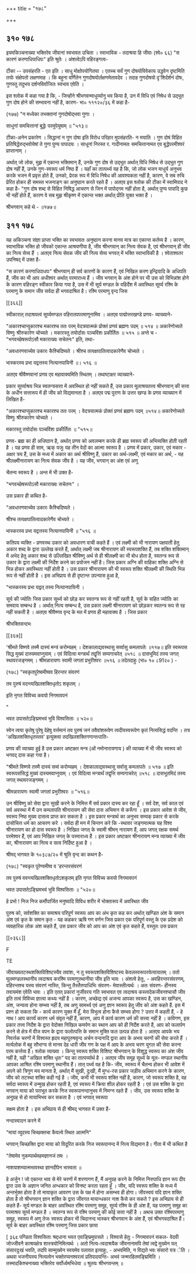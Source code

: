 +++
title = "१७८"

+++


## ३१० १७८
इयमकिञ्चनाख्या भक्तिरेव जीवानां स्वभावत उचिता । स्वाभाविक - तदाश्रया हि जीवाः (श्वे० ६६) "स कारणं करणाधिपाधिपः" इति श्रुतेः । अंशत्वेऽपि वहिरङ्गत्व- 

टीका -- उपसंहरति - एत इति । साधु मोक्षोपयोगितया । एतच्च सर्वं गुण दोषयोविवेकाय उद्धवेन दृष्टमिति तयोः संक्षेपतो लक्षणमाह । कि बहुना वर्णितेन गुणदोषयोर्लक्षणमेतावदेव । तदाह गुणदोषयो दृ'शिर्दर्शनं दोषः, गुणस्तु तदुभय दर्शनविर्वाजितः स्वभाव एवेति । 

इस श्लोक में कहा गया है कि, - जिन्होंने श्रीभगवन्माधुर्य्यानु भव किया है, उन में विधि एवं निषेध से उद्भूत गुण दोष होने की सम्भावना नहीं है, कारण- भा० १११२०/३६ में कहा है- 

(१७७) "न मध्येका तभक्तानां गुणदोषोद्भवा गुणाः । 

साधुनां समचित्तानां बुद्धेः परमुपेयुषाम् ॥ "५१३॥ 

टीका-अनेन प्रकारेण । सिद्धानां न गुण दोषा इति विरोध परिहार मुपसंहरति- न मयाति । गुण दोषं विहित प्रतिषिद्धेरुद्भवोयेषां ते गुणा पुण्य पापादयः । साधूनां निरस्त र. गादीनामतः समचित्तानामत एव बुद्धेपरमीश्वरं प्राप्तानाम् । 

अर्थात् जो लोक, मुझ में एकान्त भक्तिमान् हैं, उनके गुण दोष से उद्भूत अर्थात् विधि निषेध से उद्भूत गुण दोष नहीं हैं, उनके गुण-स्वरूप धर्म निष्ठ हैं । यहाँ का तात्पर्थ्य यह है कि, जो लोक भजन माधुर्य अनुभव करके भजन में प्रवृत्त होते हैं, उनको, प्रेरक रूप में विधि निषेध की आवश्यकता नहीं है, कारण, वे सब रुचि प्रेरित होकर ही समस्त भजनाङ्ग का अनुष्ठान करते रहते हैं । अतएव इस श्लोक की टीका में स्वामिपाद ने कहा है- "गुण दोष शब्द से विहित निषिद्ध आचरण से जिन में पापोद्गम नहीं होता है, अर्थात् पुण्य पापादि कुछ भी नहीं होते हैं, कारण वे सब मुझ श्रीकृष्ण में एकान्त भक्त अर्थात् प्रीति युक्त भक्त हैं । 

श्रीभगवान् कहे थे - ॥१७७॥ 


## ३११ १७८
यह अकिञ्चना संज्ञा प्राप्ता भक्ति का स्वभावतः अनुष्ठान करना मानव मात्र का एकान्त कर्तव्य है । कारण, स्वाभाविक भक्ति हो जीवको एकान्त आश्रयणीया है, जीव श्रीभगवान् का नित्य सेवक है, एवं श्रीभगवान् ही जीव का नित्य सेव्य हैं । अतएव नित्य सेवक जीव की नित्य सेव्य भगवत् में भक्ति स्वाभाविकी है । श्वेताश्वतर उपनिषद् में उक्त है- 

"स कारणं करणाधिपाधपः" श्रीभगवान् ही सर्व कारणों के कारण हैं, एवं निखिल करण इन्द्रियादि के अधिपति हैं, जीव का भी आप अधीश्वर अर्थात् परमाराध्य हैं । जीव भगवान् के अंश होने पर भी उस को विभिन्नांश होने के कारण वहिरङ्ग स्वीकार किया गया है, उस में भी सूर्य मण्डल के वहिर्देश में अवस्थित सूर्य्य रश्मि के परमाणु के समान जीव सर्वदा ही भगवदाश्रित है। रश्मि परमाणु वृन्द जिस 

[[३६६]] 



स्वीकारात् तदाश्रयत्वं सूर्य्यमण्डल वहिरातपपरमाणूनामिव । अतएव पाद्मोत्तरखण्डे प्रणव- व्याख्याने- 

"अकारश्चाप्युकारश्च मकारश्च ततः परम् वेदत्रयात्मकं प्रोक्तं प्रणवं ब्रह्मणः पदम् ॥ ५१४ ॥ अकारेणोच्यते विष्णुः श्रीरुकारेण चोच्यते । मकारस्तु तयोर्दासः पञ्चविंशः प्रकीर्तितः ॥ ५१५ ॥ अन्ते च - "भगवच्छेषरूपोऽसौ मकाराख्यः सचेतनः" इति, तथा- 

"अवधारणवाच्येव उकारः कैश्चिदिष्यते । श्रीश्च तत्पक्षपातित्वादकारेणैव चोच्यते । 

भास्करस्य प्रभा यद्वत्तस्य नित्यानपायिनी ॥। ५१६ ॥ 

अतएव श्रीवैष्णवानां प्रणव एव महावाक्यमिति स्थितम् । तथाष्टाक्षर व्याख्याने- 

प्रकार सूर्य्याश्रय भिन्न स्वतन्त्रसत्ता में अवस्थित हो नहीं सकते हैं, उस प्रकार मूलाश्रयतत्त्व श्रीभगवान् की सत्ता के अधीन सत्तारूप में ही जीव को विद्यमानता है । अतएव पद्म पुराण के उत्तर खण्ड के प्रणव व्याख्यान में लिखित है- 

"अकारश्चाप्युकारश्च मकारश्च ततः परम् । वेदत्रयात्मकं प्रोक्तं प्रणवं ब्रह्मणः पदम् ॥५१४॥ अकारेणोच्यते विष्णुः श्रीरुकारेण चोच्यते । 

मकारस्तु तयोर्दासः पञ्चविंशः प्रकीर्तितः ॥ "५१५॥ 

प्रणव- ब्रह्म का ही अधिष्ठान है, अर्थात् प्रणव को अवलम्बन करके ही ब्रह्म स्वरूप की अभिव्यक्ति होती रहती है । यह प्रणव ही साम, ऋक् यजुः यह तीन वेदों का आत्मा स्वरूप है । प्रणव में प्रकार, उकार, एवं मकार - अक्षर त्रय हैं, उस के मध्य में अकार का अर्थ श्रीविष्णु हैं, उकार का अर्थ-लक्ष्मी, एवं मकार का अर्थ, - यह श्रीलक्ष्मीनारायण का नित्य सेवक जीव है । यह जीव, भगवान् का अंश एवं अणु 

चैतन्य स्वरूप है । अन्त में भी उक्त है- 

"भगवच्छेषरूपोऽसौ मकाराख्यः सचेतनः” । 

उस प्रकार ही कथित है- 

"अवधारणवाच्येव उकारः कैश्चिदिष्यते । 

श्रीश्च तत्पक्षपातित्वादकारेणैव चोच्यते । 

भास्करस्य प्रभा यद्वत्तस्य नित्यानपायिनी ॥ "५१६ ॥ 

कतिपय व्यक्ति - प्रणवस्थ उकार को अवधारण वाची कहते हैं । एवं लक्ष्मी को भी नारायण पक्षपाती हेतु अकार शब्द के द्वारा उल्लेख करते हैं, अर्थात् लक्ष्मी जब श्रीनारायण की स्वरूपशक्ति हैं, तब शक्ति शक्तिमान् में अभेद हेतु अकार शब्द से उल्लिखित श्रीविष्णु अर्थ से ही श्रीलक्ष्मी का भी बोध होता है, स्वतन्त्र रूप से उकार के द्वारा लक्ष्मी की निर्देश करने का प्रयोजन नहीं है। जिस प्रकार अग्नि की वाहिका शक्ति अग्नि से भिन्न होकर अवस्थिता नहीं होती है । उस प्रकार श्रीनारायण की भी स्वरूप शक्ति श्रीलक्ष्मी की स्थिति भिन्न रूप से नहीं होती है । इस अभिप्राय से ही दृष्टान्त उपन्यास हुआ है, 

"भास्करस्य प्रभा यद्वत् तस्य नित्यानपायिनी । 

सूर्य की ज्योतिः जिस प्रकार सूर्थ्य को छोड़ कर स्वतन्त्र रूप से नहीं रहती है, सूर्य के सहित ज्योतिः का समवाय सम्बन्ध है । अर्थात् नित्य सम्बन्ध है, उस प्रकार लक्ष्मी श्रीनारायण को छोड़कर स्वतन्त्र रूप से रह नहीं सकती है । अतएव श्रीवैष्णव वृन्द के मत में प्रणव ही महावाक्य है । जिस प्रकार 

श्रीभक्तिसन्दभः 

[[३६७]]

'श्रीमते विष्णवे तस्मै दास्यं मन्त्रं करोम्यहम् । देशकालाद्यवस्थासु सर्व्वासु कमलापतेः ॥११७॥ इति स्वरूपस सिद्ध मुख्यं दास्यमवाप्नुयाम् । एवं विदित्वा मन्त्रार्थं तद्वृत्तिं सम्यगाचरेत् ॥५१८ ॥ दासभूमिदं तस्य जगत् स्थावरजङ्गमम् । श्रीमन्नारायणः स्वामी जगतां प्रभुरीश्वरः ॥५१६ ॥ तदेतदाहुः (भा० १० ८91२० ) - 

(१७८) "स्वकृतपुरेष्वमीष्वव हिरन्तर संवरणं 

तव पुरुषं वदन्त्यखिलशक्तिधृतोऽ शकृतम् । 

इति नृगत विविच्य कवयो निगमावपनं 

" 

भवत उपासतेऽङ्घ्रिमभवं भुवि विश्वसिताः ॥ ५२०॥ 

स्वेन त्वया कृतेषु पुरेषु देहेषु वर्त्तमानं तव पुरुषं जनं तवैवांशरूपेण त्वदीयस्वरूपेण कृतं नित्यसिद्धं वदन्ति । तत्र 'अखिलशक्तिधृतस्तव' इत्युक्त्वा तदखिलशक्तिगणान्तःपाति- 

प्रणव की व्याख्या हुई है उस प्रकार अष्टाक्षर मन्त्र (ओं नमोनारायणाय ) की व्याख्या में भी जीव स्वरूप को भगवद् दास कहा गया है। 

"श्रीमते विष्णवे तस्मै दास्यं सव्वं करोम्यहम् । देशकालाद्यवस्थासु सर्वासु कमलापतेः ॥ ५१७ ॥ इति स्वरूपसंसिद्धं मुख्यं दास्यमवाप्नुयाम् । एवं विदित्वा मन्त्रार्थं तद्वृत्ति सम्यगाचरेत् ॥५१८ ॥ दासभूतमिदं तस्य जगत् स्थावरजङ्गमम् । 

श्रीमन्नारायणः स्वामी जगतां प्रभुरीश्वरः ॥ "५१६॥ 

उन श्रीविष्णु को सेवा द्वारा सुखी करने के निमित्त मैं सर्व प्रकार दास्य कर रहा हूँ । सर्व देश, सर्व काल एवं सर्व अवस्था में मैं उन कमलापति श्रीनारायण की सेवा दास अभिमान से करूँगा । इस प्रकार आवेश से जीव, स्वरूप निष्ठ मुख्य दासत्व प्राप्त कर सकता है । इस प्रकार मन्त्रार्थ का अनुभव सम्यक् प्रकार से करके दासोचित्त धर्म का आचरण करे । सर्वदा ही मन में चिन्तन करे कि -स्थावर जङ्गमात्मक यह विश्व श्रीनारायण का हो दास स्वरूप है । निखिल जगत् के स्वामी श्रीमन् नारायण हैं, आप जगत् रक्षक समर्थ परमेश्वर हैं, एवं आप निखिल जगत् के परमाराध्य हैं । इस प्रकार अष्टाक्षर श्रीनारायण मन्त्र व्याख्या में जीव का, श्रीनारायण का नित्य व सत्व निर्दिष्ट हुआ है । 

श्रीमद् भागवत के १०३८७/२० में श्रुति वृन्द का कथन है- 

(१७८) "स्वकृत पुरेण्वमीष्व व 'हरन्तरसंवरणं 

तव पुरुषं ववन्त्यखिलशक्तिधृतोऽशकृतम् इति नृगत विविच्य कवयो निगमावपनं 

भवत उपासतेऽङ्घ्रिमभवं भुवि विश्वसिताः ॥ "५२०॥ 

हे प्रभो ! निज निज कर्मोपार्जित मनुष्यादि विविध शरीर में भोक्तारूप में अवस्थित जीव 

पुरुष को, सर्वशक्ति का समाश्रय परिपूर्ण स्वरूप आप का अंभ कृत कह कर अर्थात् खण्डित अंश के समान अंश एवं कृत के समान कृत - यह कहकर ऋषि गण वर्णन जिस प्रकार एक परिपूर्ण वस्तु के एक प्रदेश को व्यवहारिक लोक अंश कहते हैं, उस प्रकार जीव को आप का अंश एवं कृत कहते हैं, वस्तुतः उस प्रकार 

[[०३६८]] 

F 

TE 

जीवाख्यतटस्थशक्तिविशिष्टस्यैव तवांशः, न तु स्वरूपशक्तिविशिष्टस्य केवलस्वरूपरयेत्यायातम् । ततो मूलमण्डलस्थानीय त्वदाश्रय करश्मि परमाणुस्थानीया जीव इति भावः । अंशत्वे हेतुः, - अवहिरन्तरसंवरणम्, वहिरन्तश्च यस्य संवरणं नास्ति, किन्तु तैस्तैरुपाधिभिः संवरण- मेवास्तीत्यर्थः । अतः संवरण- हीनस्य तवायमंश एवेति भावः । इति एतत् प्रकारां नुर्जीवरय गति स्वभावत एव त्वदाश्रय कस्त्वदेकजीवनश्चासौ जीव इति तत्वं विविच्य ज्ञात्वा कथ्यः नहीं है । कारण, अच्छेद्य एवं अजन्य आपका स्वरूप है, उस का खण्डिन, अंश, जन्यत्व होना सम्भव नहीं है, तब अणु सामर्थ्य एवं अणु ज्ञान स्वरूप हेतु जीव को अंश कहते हैं. इस में प्रश्न हो सकता कि - कार्य कारण युक्त मैं हूँ, मेरा विभुत्व होना कैसे सम्भव होगा ? उत्तर में कहती हैं, - हे नाथ ! आप कार्य्यं कारण धर्म संवृत नहीं हैं, कारण, आप में कार्य कारण धर्म की सत्त्वा नहीं है । कविगण, इस प्रकार तत्त्व निर्देश के द्वारा वेदोक्त निखिल कमर्पण का स्थान आप को ही निर्देश करते हैं, आप को फलार्पण करने से क्षेत्र में वीज वपन के द्वारा फलोत्पत्ति के समान मुक्ति फल उत्पन्न होता है । अतएव आपके भय निवर्त्तक चरणों में विश्वस्त हृदय महापुरुषवृन्द अर्चन वन्दनादि द्वारा आप के अभय चरणों की सेवा करते हैं । मर्त्यलोक में बहु सौभाग्य से मानव देह धारी जीव गण के पक्ष में आप के अभय चरण युगल की सेवा करना परम कर्त्तव्य है। श्लोक व्याख्या । किन्तु स्वरूप शक्ति विशिष्ट श्रीभगवान् के विशुद्ध स्वरूप का अंश जीव नहीं है, यही "अखिल शक्ति धृतः” पद का तात्पर्य्यार्थ है । अतएव जीव समूह सूर्थ्य के मूल- मण्डल स्थानीय आपका आश्रित रश्मि परमाणु स्थानीय हैं। तात् पर्थ्य यह है कि- जीव, स्वरूप में चैतन्य होकर भी आवेश में अपने को त्रिगुण मय मानता है, अर्थात् मैं सुखी, दुःखी, मैं मुग्ध-रस प्रकार जड़ीय अभिमान करने के कारण, जीव को तटस्था शक्ति कही गई है । जीव, कभी भी स्वरूप शक्ति नहीं है, कारण, जो स्वरूप शक्ति है, वह सर्वदा स्वरूप में उन्मुख होकर रहती है, एवं स्वरूप में क्रिया शील होकर रहती है । एवं उस शक्ति के द्वारा भगवान् माया को पराभूत करके निज स्वरूपानन्दानुभव में निमग्न रहते हैं । जीव, उस स्वरूप शक्ति के अनुग्रह से हो मायाभिभव कर सकता है । एवं भगवत् स्वरूपा 

सक्षम होता है । इस अभिप्राय से ही श्रीमद् भागवत में उक्त हैं- 

नन्दास्वादन करने में 

"मायां व्युदस्य चिच्छक्तचा कैवल्ये स्थित आत्मनि" 

भगवान् चिच्छक्ति द्वारा माया को विदूरित करके निज स्वरूपानन्द में नित्य विद्यमान है। गीता में भी कथित है 

"तेषामेव नुकम्पार्थमहमज्ञानजं तमः । 

नाशयाशम्यात्मभावस्था ज्ञानदीपेन भास्वता ॥ 

हे अर्जुन ! जो एकान्त भाव से मेरे चरणों में शरणागण हैं, मैं अनुग्रह करने के निमित्त निरुपाधि ज्ञान रूप दीप द्वारा उस के अज्ञान जनित अन्धकार को विनष्ट करता रहता हूँ । जीव, यदि स्वरूप शक्ति के मध्य में अन्तर्भुक्त होता है तो मायाकृत आवरण उस के पक्ष में होना असम्भव ही होगा। जीवस्वयं यदि ज्ञान शक्ति होता है तो श्रीभगवान् ज्ञान शक्ति के द्वारा जीवगत मायान्धकार नाश कैसे कर सकते ? इस अभिप्राय से ही कहते हैं- सूर्य मण्डल के बाहर अवस्थित रश्मि परमाणु समूह, सूर्य्य रश्मि के ही अंश हैं, यह परमाणु समूह का परमाश्रय सूर्य्य मण्डल है । स्वतन्त्र रूप से रश्मि परमाणु की कोई सत्ता नहीं है । अथच उक्त रश्मिपरमाणु समूह, स्वरूप में अणु तेजः स्वरूप होकर भी चिदानन्द भास्कर श्रीभगवान के अंश हैं, एवं श्रीभगवदाश्रित हैं। सूर्य के बाहर अवस्थित रश्मि परमाणु जिस प्रकार छाया

[ ३६ε पण्डिता विश्वसिताः श्रद्दधाना भवत एवाङ्घ्रिमुपासते । विश्वासे हेतुः - निगमावपनं सकल- वेदवी जोज्जीवनै काश्रयक्षेत्र शास्त्रयोनिमित्यर्थः । अतो नित्य-त्वदाश्रयैक जीवनानामपि तेषां त्वद्वे मुख्येन यत् संसारदुःखं भवति, तदपि साम्मुख्येन स्वयमेव पलायत इत्याहुः, - अभवमिति, न विद्यते भवः संसारो यत्र ेति । अथवा भजनीयस्य नित्यत्वेन भक्तेरप्यनश्वरत्वं प्रतिपादयन्ति- अभवं जन्मरहितमङ्घ्रिमिति । तस्मादकिश्चनाख्या भक्तिरेव सर्वोर्ध्वमभिधेया ॥ श्रुतयः श्रीभगवन्तम् ॥ 
